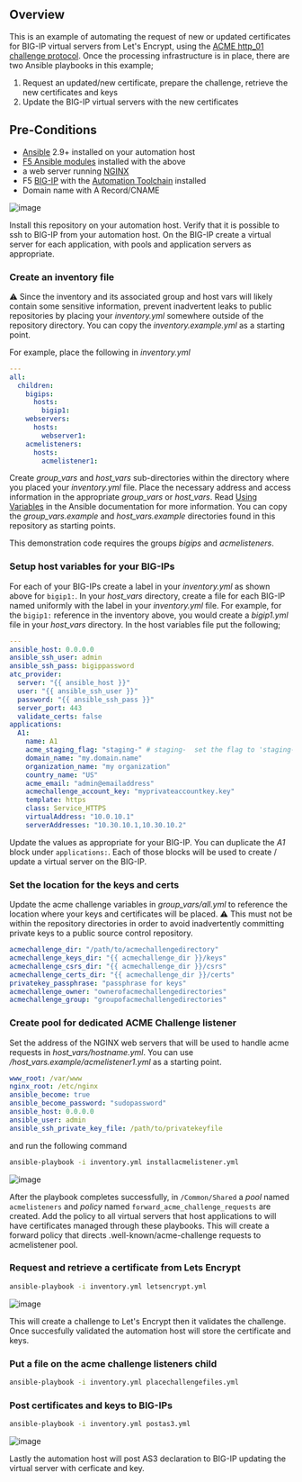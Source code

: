 ## Overview
This is an example of automating the request of new or updated certificates for BIG-IP virtual servers from Let's Encrypt, using the [ACME http_01 challenge protocol](https://letsencrypt.org/docs/challenge-types/#http-01-challenge). Once the processing infrastructure is in place, there are two Ansible playbooks in this example;
1. Request an updated/new certificate, prepare the challenge, retrieve the new certificates and keys
2. Update the BIG-IP virtual servers with the new certificates

## Pre-Conditions
- [Ansible](https://www.ansible.com/) 2.9+ installed on your automation host
- [F5 Ansible modules](https://galaxy.ansible.com/f5networks/f5_modules) installed with the above
- a web server running [NGINX](https://www.nginx.com/)
- F5 [BIG-IP](https://www.f5.com/products/big-ip-services) with the [Automation Toolchain](https://www.f5.com/products/automation-and-orchestration) installed 
- Domain name with A Record/CNAME


![image](images/image1.png)

Install this repository on your automation host. Verify that it is possible to ssh to BIG-IP from your automation host. On the BIG-IP create a virtual server for each application, with pools and application servers as appropriate.

### Create an inventory file
:warning: Since the inventory and its associated group and host vars will likely contain some sensitive information, prevent inadvertent leaks to public repositories by placing your *inventory.yml* somewhere outside of the repository directory. You can copy the *inventory.example.yml* as a starting point. 

For example, place the following in *inventory.yml*
```yaml
---
all:
  children:
    bigips:
      hosts:
        bigip1:
    webservers:
      hosts:
        webserver1:
    acmelisteners:
      hosts:
        acmelistener1:
```
Create *group_vars* and *host_vars* sub-directories within the directory where you placed your *inventory.yml* file.
Place the necessary address and access information in the appropriate *group_vars* or *host_vars*. Read [Using Variables](https://docs.ansible.com/ansible/latest/user_guide/playbooks_variables.html) in the Ansible documentation for more information. You can copy the *group_vars.example* and *host_vars.example* directories found in this repository as starting points. 

This demonstration code requires the groups *bigips* and *acmelisteners*. 


### Setup host variables for your BIG-IPs
For each of your BIG-IPs create a label in your *inventory.yml* as shown above for ```bigip1:```. In your *host_vars* directory, create a file for each BIG-IP named uniformly with the label in your *inventory.yml* file. For example, for the ```bigip1:``` reference in the inventory above, you would create a *bigip1.yml* file in your *host_vars* directory. In the host variables file put the following;
```yaml
---
ansible_host: 0.0.0.0
ansible_ssh_user: admin
ansible_ssh_pass: bigippassword
atc_provider:
  server: "{{ ansible_host }}"
  user: "{{ ansible_ssh_user }}"
  password: "{{ ansible_ssh_pass }}"
  server_port: 443
  validate_certs: false  
applications:
  A1:
    name: A1
    acme_staging_flag: "staging-" # staging-  set the flag to 'staging-' when using the staging API and an empty string ('') for the production API
    domain_name: "my.domain.name"
    organization_name: "my organization"
    country_name: "US"
    acme_email: "admin@emailaddress"
    acmechallenge_account_key: "myprivateaccountkey.key"
    template: https
    class: Service_HTTPS
    virtualAddress: "10.0.10.1"
    serverAddresses: "10.30.10.1,10.30.10.2"
```  
Update the values as appropriate for your BIG-IP. You can duplicate the *A1* block under ```applications:```. Each of those blocks will be used to create / update a virtual server on the BIG-IP. 

### Set the location for the keys and certs
Update the acme challenge variables in *group_vars/all.yml* to reference the location where your keys and certificates will be placed. 
:warning: This must not be within the repository directories in order to avoid inadvertently committing private keys to a public source control repository.
```yaml
acmechallenge_dir: "/path/to/acmechallengedirectory"
acmechallenge_keys_dir: "{{ acmechallenge_dir }}/keys"
acmechallenge_csrs_dir: "{{ acmechallenge_dir }}/csrs"
acmechallenge_certs_dir: "{{ acmechallenge_dir }}/certs"
privatekey_passphrase: "passphrase for keys"
acmechallenge_owner: "ownerofacmechallengedirectories"
acmechallenge_group: "groupofacmechallengedirectories"
```


### Create pool for dedicated ACME Challenge listener
Set the address of the NGINX web servers that will be used to handle acme requests in *host_vars/hostname.yml*. You can use */host_vars.example/acmelistener1.yml* as a starting point.
```yaml
www_root: /var/www
nginx_root: /etc/nginx
ansible_become: true
ansible_become_password: "sudopassword"
ansible_host: 0.0.0.0
ansible_user: admin
ansible_ssh_private_key_file: /path/to/privatekeyfile
```
and run the following command
```bash
ansible-playbook -i inventory.yml installacmelistener.yml
```
![image](images/image2.png)

After the playbook completes successfully, in ```/Common/Shared``` a *pool* named ```acmelisteners``` and *policy* named ```forward_acme_challenge_requests``` are created. Add the policy to all virtual servers that host applications to will have certificates managed through these playbooks.
This will create a forward policy that directs .well-known/acme-challenge requests to acmelistener pool. 

### Request and retrieve a certificate from Lets Encrypt
```bash
ansible-playbook -i inventory.yml letsencrypt.yml
```
![image](images/image3.png)

This will create a challenge to Let's Encrypt then it validates the challenge. Once succesfully validated the automation host will store the certificate and keys. 

### Put a file on the acme challenge listeners child
```bash
ansible-playbook -i inventory.yml placechallengefiles.yml
```


### Post certificates and keys to BIG-IPs
```bash
ansible-playbook -i inventory.yml postas3.yml
```

![image](./images/image4.png)

Lastly the automation host will post AS3 declaration to BIG-IP updating the virtual server with cerficate and key. 

